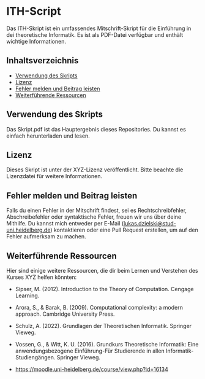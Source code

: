 # ITH-Script

Das ITH-Skript ist ein umfassendes Mitschrift-Skript für die Einführung in dei theoretische Informatik. Es ist als PDF-Datei verfügbar und enthält wichtige Informationen.

## Inhaltsverzeichnis

- [Verwendung des Skripts](#verwendung-des-skripts)
- [Lizenz](#lizenz)
- [Fehler melden und Beitrag leisten](#fehler-melden-und-beitrag-leisten)
- [Weiterführende Ressourcen](#weiterführende-ressourcen)

## Verwendung des Skripts

Das Skript.pdf ist das Hauptergebnis dieses Repositories. Du kannst es einfach herunterladen und lesen. 

## Lizenz

Dieses Skript ist unter der XYZ-Lizenz veröffentlicht. Bitte beachte die Lizenzdatei für weitere Informationen.

## Fehler melden und Beitrag leisten

Falls du einen Fehler in der Mitschrift findest, sei es Rechtschreibfehler, Abschreibefehler oder syntaktische Fehler, freuen wir uns über deine Mithilfe. Du kannst mich entweder per E-Mail (lukas.dzielski@stud-uni.heidelberg.de) kontaktieren oder eine Pull Request erstellen, um auf den Fehler aufmerksam zu machen.

## Weiterführende Ressourcen

Hier sind einige weitere Ressourcen, die dir beim Lernen und Verstehen des Kurses XYZ helfen könnten:

- Sipser, M. (2012). Introduction to the Theory of Computation. Cengage Learning.
- Arora, S., & Barak, B. (2009). Computational complexity: a modern approach. Cambridge University Press.
- Schulz, A. (2022). Grundlagen der Theoretischen Informatik. Springer Vieweg.
- Vossen, G., & Witt, K. U. (2016). Grundkurs Theoretische Informatik: Eine anwendungsbezogene Einführung-Für Studierende in allen Informatik-Studiengängen. Springer Vieweg.

- https://moodle.uni-heidelberg.de/course/view.php?id=16134

